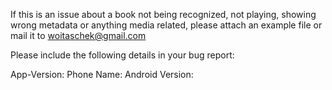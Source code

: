 If this is an issue about a book not being recognized, not playing, showing wrong metadata or anything media related, please attach an example file or mail it to woitaschek@gmail.com

Please include the following details in your bug report:

App-Version:
Phone Name:
Android Version:
